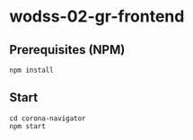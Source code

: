 # wodss-02-gr-frontend


## Prerequisites (NPM)
``` ZSH/CMD
npm install
```

## Start

``` ZSH/CMD
cd corona-navigator
npm start
```